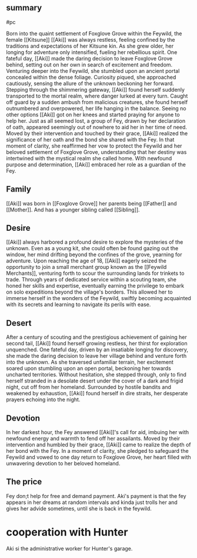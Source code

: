 ## summary
#pc

Born into the quaint settlement of Foxglove Grove within the Feywild, the female [[Kitsune]] [[Aki]] was always restless, feeling confined by the traditions and expectations of her Kitsune kin. As she grew older, her longing for adventure only intensified, fueling her rebellious spirit. One fateful day, [[Aki]] made the daring decision to leave Foxglove Grove behind, setting out on her own in search of excitement and freedom. Venturing deeper into the Feywild, she stumbled upon an ancient portal concealed within the dense foliage. Curiosity piqued, she approached cautiously, sensing the allure of the unknown beckoning her forward. Stepping through the shimmering gateway, [[Aki]] found herself suddenly transported to the mortal realm, where danger lurked at every turn. Caught off guard by a sudden ambush from malicious creatures, she found herself outnumbered and overpowered, her life hanging in the balance. Seeing no other options [[Aki]] got on her knees and started praying for anyone to help her. Just as all seemed lost, a group of Fey, drawn by her declaration of oath, appeared seemingly out of nowhere to aid her in her time of need. Moved by their intervention and touched by their grace, [[Aki]] realized the significance of her oath and the bond she shared with the Fey. In that moment of clarity, she reaffirmed her vow to protect the Feywild and her beloved settlement of Foxglove Grove, understanding that her destiny was intertwined with the mystical realm she called home. With newfound purpose and determination, [[Aki]] embraced her role as a guardian of the Fey.

## Family

[[Aki]] was born in [[Foxglove Grove]] her parents being [[Father]] and [[Mother]]. And has a younger sibling called [[Sibling]].

## Desire

[[Aki]] always harbored a profound desire to explore the mysteries of the unknown. Even as a young kit, she could often be found gazing out the window, her mind drifting beyond the confines of the grove, yearning for adventure. Upon reaching the age of 18, [[Aki]] eagerly seized the opportunity to join a small merchant group known as the [[Feywild Merchants]], venturing forth to scour the surrounding lands for trinkets to trade. Through years of dedicated service within a scouting team, she honed her skills and expertise, eventually earning the privilege to embark on solo expeditions beyond the village's borders. This allowed her to immerse herself in the wonders of the Feywild, swiftly becoming acquainted with its secrets and learning to navigate its perils with ease.

## Desert

After a century of scouting and the prestigious achievement of gaining her second tail, [[Aki]] found herself growing restless, her thirst for exploration unquenched. One fateful day, driven by an insatiable longing for discovery, she made the daring decision to leave her village behind and venture forth into the unknown. As she traversed unfamiliar terrain, her excitement soared upon stumbling upon an open portal, beckoning her towards uncharted territories. Without hesitation, she stepped through, only to find herself stranded in a desolate desert under the cover of a dark and frigid night, cut off from her homeland. Surrounded by hostile bandits and weakened by exhaustion, [[Aki]] found herself in dire straits, her desperate prayers echoing into the night.

## Devotion

In her darkest hour, the Fey answered [[Aki]]'s call for aid, imbuing her with newfound energy and warmth to fend off her assailants. Moved by their intervention and humbled by their grace, [[Aki]] came to realize the depth of her bond with the Fey. In a moment of clarity, she pledged to safeguard the Feywild and vowed to one day return to Foxglove Grove, her heart filled with unwavering devotion to her beloved homeland.


## The price
Fey don;t help for free and demand payment. Aki's payment is that the fey appears in her dreams at random intervals and kinda just trolls her and gives her advide sometimes, until she is back in the feywild.

# cooperation with Hunter
Aki si the administrative worker for Hunter's garage.